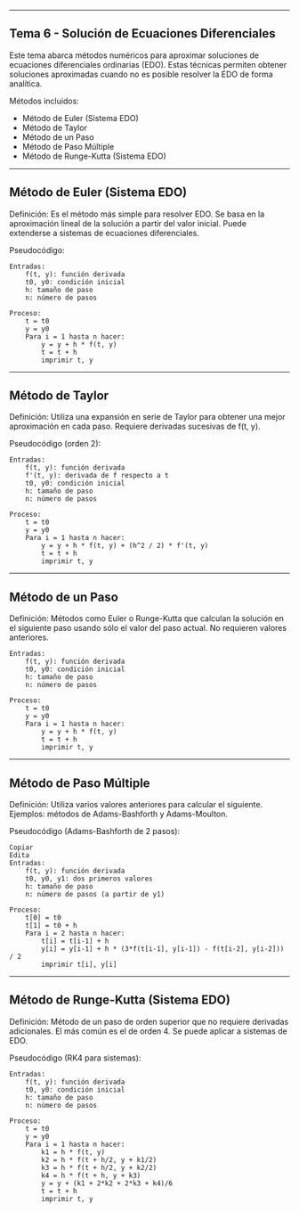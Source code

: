 --------------------------------------------------
Tema 6 - Solución de Ecuaciones Diferenciales
--------------------------------------------------

Este tema abarca métodos numéricos para aproximar soluciones de ecuaciones diferenciales ordinarias (EDO). Estas técnicas permiten obtener soluciones aproximadas cuando no es posible resolver la EDO de forma analítica.

Métodos incluidos:
- Método de Euler (Sistema EDO)
- Método de Taylor
- Método de un Paso
- Método de Paso Múltiple
- Método de Runge-Kutta (Sistema EDO)

--------------------------------------------------
Método de Euler (Sistema EDO)
--------------------------------------------------
Definición:
Es el método más simple para resolver EDO. Se basa en la aproximación lineal de la solución a partir del valor inicial. Puede extenderse a sistemas de ecuaciones diferenciales.

Pseudocódigo:

```
Entradas:
    f(t, y): función derivada
    t0, y0: condición inicial
    h: tamaño de paso
    n: número de pasos

Proceso:
    t = t0
    y = y0
    Para i = 1 hasta n hacer:
        y = y + h * f(t, y)
        t = t + h
        imprimir t, y
```
--------------------------------------------------
Método de Taylor
--------------------------------------------------
Definición:
Utiliza una expansión en serie de Taylor para obtener una mejor aproximación en cada paso. Requiere derivadas sucesivas de f(t, y).

Pseudocódigo (orden 2):

```
Entradas:
    f(t, y): función derivada
    f'(t, y): derivada de f respecto a t
    t0, y0: condición inicial
    h: tamaño de paso
    n: número de pasos

Proceso:
    t = t0
    y = y0
    Para i = 1 hasta n hacer:
        y = y + h * f(t, y) + (h^2 / 2) * f'(t, y)
        t = t + h
        imprimir t, y
```
--------------------------------------------------
Método de un Paso
--------------------------------------------------
Definición:
Métodos como Euler o Runge-Kutta que calculan la solución en el siguiente paso usando sólo el valor del paso actual. No requieren valores anteriores.

```
Entradas:
    f(t, y): función derivada
    t0, y0: condición inicial
    h: tamaño de paso
    n: número de pasos

Proceso:
    t = t0
    y = y0
    Para i = 1 hasta n hacer:
        y = y + h * f(t, y)
        t = t + h
        imprimir t, y
```
--------------------------------------------------
Método de Paso Múltiple
--------------------------------------------------
Definición:
Utiliza varios valores anteriores para calcular el siguiente. Ejemplos: métodos de Adams-Bashforth y Adams-Moulton.

Pseudocódigo (Adams-Bashforth de 2 pasos):

```
Copiar
Edita
Entradas:
    f(t, y): función derivada
    t0, y0, y1: dos primeros valores
    h: tamaño de paso
    n: número de pasos (a partir de y1)

Proceso:
    t[0] = t0
    t[1] = t0 + h
    Para i = 2 hasta n hacer:
        t[i] = t[i-1] + h
        y[i] = y[i-1] + h * (3*f(t[i-1], y[i-1]) - f(t[i-2], y[i-2])) / 2
        imprimir t[i], y[i]
```
--------------------------------------------------
Método de Runge-Kutta (Sistema EDO)
--------------------------------------------------
Definición:
Método de un paso de orden superior que no requiere derivadas adicionales. El más común es el de orden 4. Se puede aplicar a sistemas de EDO.

Pseudocódigo (RK4 para sistemas):

```
Entradas:
    f(t, y): función derivada
    t0, y0: condición inicial
    h: tamaño de paso
    n: número de pasos

Proceso:
    t = t0
    y = y0
    Para i = 1 hasta n hacer:
        k1 = h * f(t, y)
        k2 = h * f(t + h/2, y + k1/2)
        k3 = h * f(t + h/2, y + k2/2)
        k4 = h * f(t + h, y + k3)
        y = y + (k1 + 2*k2 + 2*k3 + k4)/6
        t = t + h
        imprimir t, y
```
